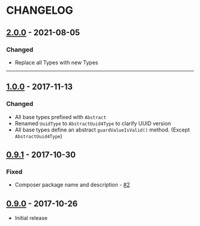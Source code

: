 # CHANGELOG

## [2.0.0] - 2021-08-05

### Changed

* Replace all Types with new Types

---

[2.0.0]: https://github.com/fortuneglobe/types/compare/1.0.0...2.0.0

## [1.0.0] - 2017-11-13

### Changed

* All base types prefixed with `Abstract`
* Renamed `UuidType` to `AbstractUuid4Type` to clarify UUID version
* All base types define an abstract `guardValueIsValid()` method. (Except `AbstractUuid4Type`)

## [0.9.1] - 2017-10-30

### Fixed

* Composer package name and description - [#2]

## [0.9.0] - 2017-10-26

* Initial release

[1.0.0]: https://github.com/fortuneglobe/types/compare/v0.9.1...v1.0.0
[0.9.1]: https://github.com/fortuneglobe/types/compare/v0.9.0...v0.9.1
[0.9.0]: https://github.com/fortuneglobe/types/tags/v0.9.0

[#2]: https://github.com/fortuneglobe/types/issues/2
